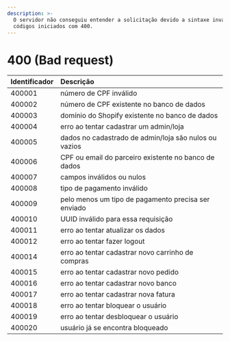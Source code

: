 ```yaml
---
description: >-
  O servidor não conseguiu entender a solicitação devido a sintaxe inválida,
  códigos iniciados com 400.
---
```


# 400 \(Bad request\)

| Identificador | Descrição |
| :--- | :--- |
| 400001 | número de CPF inválido |
| 400002 | número de CPF existente no banco de dados |
| 400003 | domínio do Shopify existente no banco de dados |
| 400004 | erro ao tentar cadastrar um admin/loja |
| 400005 | dados no cadastrado de admin/loja são nulos ou vazios |
| 400006 | CPF ou email do parceiro existente no banco de dados |
| 400007 | campos inválidos ou nulos |
| 400008 | tipo de pagamento inválido |
| 400009 | pelo menos um tipo de pagamento precisa ser enviado |
| 400010 | UUID inválido para essa requisição |
| 400011 | erro ao tentar atualizar os dados |
| 400012 | erro ao tentar fazer logout |
| 400014 | erro ao tentar cadastrar novo carrinho de compras |
| 400015 | erro ao tentar cadastrar novo pedido |
| 400016 | erro ao tentar cadastrar novo banco |
| 400017 | erro ao tentar cadastrar nova fatura |
| 400018 | erro ao tentar bloquear o usuário |
| 400019 | erro ao tentar desbloquear o usuário |
| 400020 | usuário já se encontra bloqueado |

